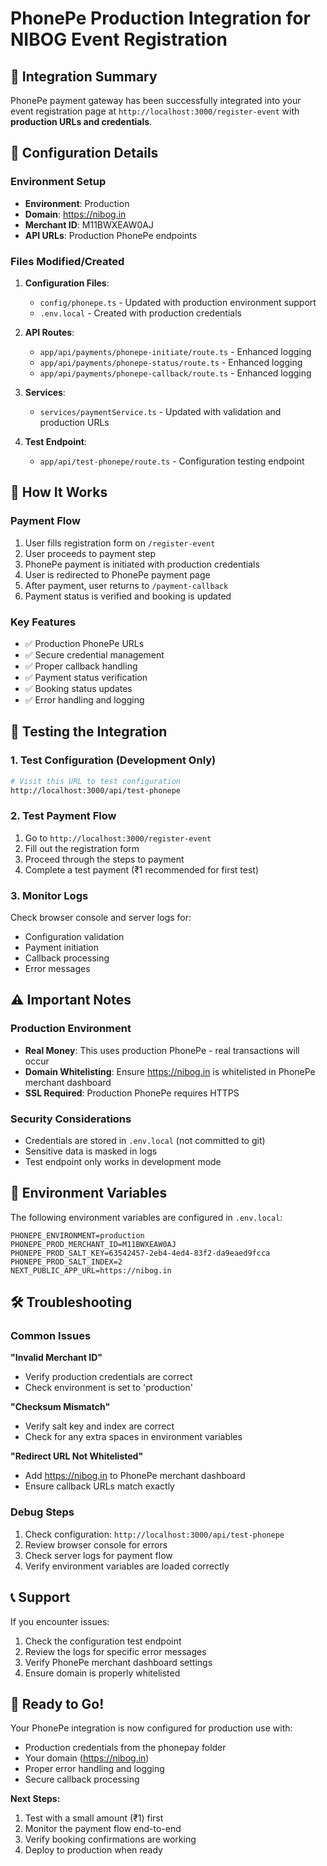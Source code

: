 # PhonePe Production Integration for NIBOG Event Registration

## 🎯 Integration Summary

PhonePe payment gateway has been successfully integrated into your event registration page at `http://localhost:3000/register-event` with **production URLs and credentials**.

## 🔧 Configuration Details

### Environment Setup
- **Environment**: Production
- **Domain**: https://nibog.in
- **Merchant ID**: M11BWXEAW0AJ
- **API URLs**: Production PhonePe endpoints

### Files Modified/Created

1. **Configuration Files**:
   - `config/phonepe.ts` - Updated with production environment support
   - `.env.local` - Created with production credentials

2. **API Routes**:
   - `app/api/payments/phonepe-initiate/route.ts` - Enhanced logging
   - `app/api/payments/phonepe-status/route.ts` - Enhanced logging  
   - `app/api/payments/phonepe-callback/route.ts` - Enhanced logging

3. **Services**:
   - `services/paymentService.ts` - Updated with validation and production URLs

4. **Test Endpoint**:
   - `app/api/test-phonepe/route.ts` - Configuration testing endpoint

## 🚀 How It Works

### Payment Flow
1. User fills registration form on `/register-event`
2. User proceeds to payment step
3. PhonePe payment is initiated with production credentials
4. User is redirected to PhonePe payment page
5. After payment, user returns to `/payment-callback`
6. Payment status is verified and booking is updated

### Key Features
- ✅ Production PhonePe URLs
- ✅ Secure credential management
- ✅ Proper callback handling
- ✅ Payment status verification
- ✅ Booking status updates
- ✅ Error handling and logging

## 🧪 Testing the Integration

### 1. Test Configuration (Development Only)
```bash
# Visit this URL to test configuration
http://localhost:3000/api/test-phonepe
```

### 2. Test Payment Flow
1. Go to `http://localhost:3000/register-event`
2. Fill out the registration form
3. Proceed through the steps to payment
4. Complete a test payment (₹1 recommended for first test)

### 3. Monitor Logs
Check browser console and server logs for:
- Configuration validation
- Payment initiation
- Callback processing
- Error messages

## ⚠️ Important Notes

### Production Environment
- **Real Money**: This uses production PhonePe - real transactions will occur
- **Domain Whitelisting**: Ensure https://nibog.in is whitelisted in PhonePe merchant dashboard
- **SSL Required**: Production PhonePe requires HTTPS

### Security Considerations
- Credentials are stored in `.env.local` (not committed to git)
- Sensitive data is masked in logs
- Test endpoint only works in development mode

## 🔄 Environment Variables

The following environment variables are configured in `.env.local`:

```env
PHONEPE_ENVIRONMENT=production
PHONEPE_PROD_MERCHANT_ID=M11BWXEAW0AJ
PHONEPE_PROD_SALT_KEY=63542457-2eb4-4ed4-83f2-da9eaed9fcca
PHONEPE_PROD_SALT_INDEX=2
NEXT_PUBLIC_APP_URL=https://nibog.in
```

## 🛠️ Troubleshooting

### Common Issues

**"Invalid Merchant ID"**
- Verify production credentials are correct
- Check environment is set to 'production'

**"Checksum Mismatch"**
- Verify salt key and index are correct
- Check for any extra spaces in environment variables

**"Redirect URL Not Whitelisted"**
- Add https://nibog.in to PhonePe merchant dashboard
- Ensure callback URLs match exactly

### Debug Steps
1. Check configuration: `http://localhost:3000/api/test-phonepe`
2. Review browser console for errors
3. Check server logs for payment flow
4. Verify environment variables are loaded correctly

## 📞 Support

If you encounter issues:
1. Check the configuration test endpoint
2. Review the logs for specific error messages
3. Verify PhonePe merchant dashboard settings
4. Ensure domain is properly whitelisted

## 🎉 Ready to Go!

Your PhonePe integration is now configured for production use with:
- Production credentials from the phonepay folder
- Your domain (https://nibog.in)
- Proper error handling and logging
- Secure callback processing

**Next Steps:**
1. Test with a small amount (₹1) first
2. Monitor the payment flow end-to-end
3. Verify booking confirmations are working
4. Deploy to production when ready
